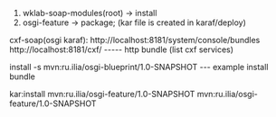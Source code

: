 1. wklab-soap-modules(root) -> install
2. osgi-feature -> package; (kar file is created in karaf/deploy)


cxf-soap(osgi karaf):
http://localhost:8181/system/console/bundles
http://localhost:8181/cxf/  ----- http bundle (list cxf services)

install -s mvn:ru.ilia/osgi-blueprint/1.0-SNAPSHOT --- example install bundle

kar:install mvn:ru.ilia/osgi-feature/1.0-SNAPSHOT
mvn:ru.ilia/osgi-feature/1.0-SNAPSHOT